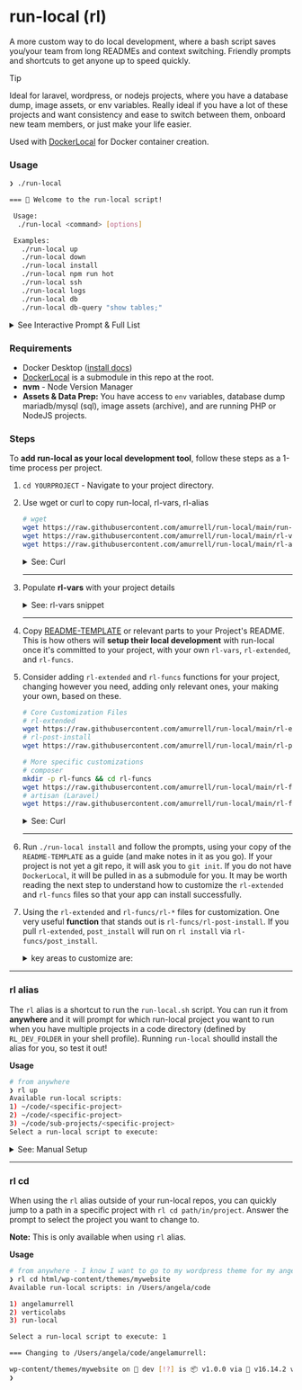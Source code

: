 # run-local (rl)

A more custom way to do local development, where a bash script saves you/your team from long READMEs and context switching. Friendly prompts and shortcuts to get anyone up to speed quickly.

> [!TIP]
> Ideal for laravel, wordpress, or nodejs projects, where you have a database dump, image assets, or env variables. Really ideal if you have a lot of these projects and want consistency and ease to switch between them, onboard new team members, or just make your life easier.

Used with [DockerLocal](https://github.com/amurrell/DockerLocal) for Docker container creation.

### Usage

```bash
❯ ./run-local

=== 🧃 Welcome to the run-local script!

 Usage:
  ./run-local <command> [options]

 Examples:
   ./run-local up
   ./run-local down
   ./run-local install
   ./run-local npm run hot
   ./run-local ssh
   ./run-local logs
   ./run-local db
   ./run-local db-query "show tables;"
```

<details>
   <summary>See Interactive Prompt & Full List</summary>

```bash
❯ ./run-local
# ... same as above, then:
Commands & Interactive Prompt: RL-Extended (Custom) Commands:

  e1) list               · List all available rl sites in RL_DEV_FOLDER
  e2) post-install       · Run post-install commands
  e3) artisan            · Run an Artisan command
  e4) debug-artisan      · Run an Artisan command with Xdebug enabled
  e5) tinker             · Run the Tinker REPL
  e6) debug-tinker       · Run the Tinker REPL with Xdebug enabled

🧐 Is this your first run? Run 10 to install!

  1) up               · Start the site
  2) down             · Stop the site
  3) ssh              · Access site containers default to web
  3a) ssh-mysql           · Access MySQL container
  3b) ssh-mysqlroot       · Access MySQL container as root
  3c) ssh-web             · Access web container
  3d) ssh-webroot         · Access web container as webroot user
  4) logs             · View site logs all logs
  4a) logs-php            · View PHP logs
  4b) logs-access         · View Access (nginx) logs
  4c) logs-error          · View Error (nginx) logs
  4d) logs-xdebug         · View Xdebug logs
  5) db               · Interact with the site database this lists dbs (via ssh-mysql)
  5a) db-query            · Query the database; use single quotes for values
  5b) db-import           · Import an sql file into the database
  5c) db-export           · Export the database with a timestamped filename
  5d) db-remove           · Remove the database and start fresh
  5e) db-list             · List databases - this is same as running: db
  9) npm              · Run npm command; uses nvm install & use first
  10) install         · First-time setup (with optional database import)
  11) dl              · Runs gitsubmodule update (pulls DockerLocal at ref)
  11a) dl-main            · Checkout DockerLocal on main (to update it)
  12) help            · Show this help menu

 Running Project: 🐣 YOUR PROJECT
 Running on Port: 3000
 Using Database: myprojectdb

Enter the number (and letter if applicable) of the command you'd like to execute (enter to quit):
```

</details>

### Requirements

- Docker Desktop ([install docs](https://docs.docker.com/desktop/))
- [DockerLocal](https://github.com/amurrell/DockerLocal) is a submodule in this repo at the root.
- **nvm** - Node Version Manager
- **Assets & Data Prep:** You have access to `env` variables, database dump mariadb/mysql (sql), image assets (archive), and are running PHP or NodeJS projects.

### Steps

To **add run-local as your local development tool**, follow these steps as a 1-time process per project.

1. `cd YOURPROJECT` - Navigate to your project directory.
1. Use wget or curl to copy run-local, rl-vars, rl-alias

   ```bash
   # wget
   wget https://raw.githubusercontent.com/amurrell/run-local/main/run-local && chmod +x run-local
   wget https://raw.githubusercontent.com/amurrell/run-local/main/rl-vars && chmod +x rl-vars
   wget https://raw.githubusercontent.com/amurrell/run-local/main/rl-alias && chmod +x rl-alias
   ```

   <details>
      <summary>See: Curl</summary>

   ```bash
   # curl
   curl -O https://raw.githubusercontent.com/amurrell/run-local/main/run-local && chmod +x run-local
   curl -O https://raw.githubusercontent.com/amurrell/run-local/main/rl-vars && chmod +x rl-vars
   curl -O https://raw.githubusercontent.com/amurrell/run-local/main/rl-alias && chmod +x rl-alias
   ```

   </details>

   ***

1. Populate **rl-vars** with your project details

   <details>
      <summary>See: rl-vars snippet</summary>

   ```bash
   PROJECT_NAME="🐣 YOUR PROJECT"

   # Relevant Use Case: create_default_file function
   DEFAULT_PORT="3000"
   DEFAULT_DB_NAME="myprojectdb"
   DEFAULT_WEB_SERVER_ROOT="/var/www/site/html"
   DEFAULT_PHP_VERSION="8.2"
   DEFAULT_UBUNTU_RELEASE_NAME="jammy"
   DEFAULT_UBUNTU_VERSION="22.04"
   DEFAULT_YAML_VERSION="2.2.3"
   DEFAULT_NVM_VERSION="18.17.1"
   DEFAULT_DB_IMAGE="mariadb:10.6" # can choose mysql or mariadb
   # ... more
   ```

   </details>

   ***

1. Copy [README-TEMPLATE](./README-TEMPLATE.md) or relevant parts to your Project's README. This is how others will **setup their local development** with run-local once it's committed to your project, with your own `rl-vars`, `rl-extended`, and `rl-funcs`.

1. Consider adding `rl-extended` and `rl-funcs` functions for your project, changing however you need, adding only relevant ones, your making your own, based on these.

   ```bash
   # Core Customization Files
   # rl-extended
   wget https://raw.githubusercontent.com/amurrell/run-local/main/rl-extended && chmod +x rl-extended
   # rl-post-install
   wget https://raw.githubusercontent.com/amurrell/run-local/main/rl-post-install && chmod +x rl-post-install

   # More specific customizations
   # composer
   mkdir -p rl-funcs && cd rl-funcs
   wget https://raw.githubusercontent.com/amurrell/run-local/main/rl-funcs/rl-composer && chmod +x rl-composer
   # artisan (Laravel)
   wget https://raw.githubusercontent.com/amurrell/run-local/main/rl-funcs/rl-artisan && chmod +x rl-artisan
   ```

   <details>
      <summary>See: Curl</summary>

   ```bash
   # Core Customization Files
   # rl-extended
   curl -O https://raw.githubusercontent.com/amurrell/run-local/main/rl-extended && chmod +x rl-extended
   # rl-post-install
   wget https://raw.githubusercontent.com/amurrell/run-local/main/rl-post-install && chmod +x rl-post-install

   # More specific customizations
   # composer
   mkdir -p rl-funcs && cd rl-funcs
   curl -O https://raw.githubusercontent.com/amurrell/run-local/main/rl-funcs/rl-composer && chmod +x rl-composer
   # artisan (Laravel)
   curl -O https://raw.githubusercontent.com/amurrell/run-local/main/rl-funcs/rl-artisan && chmod +x rl-artisan
   ```

   </details>

   ***

1. Run `./run-local install` and follow the prompts, using your copy of the `README-TEMPLATE` as a guide (and make notes in it as you go). If your project is not yet a git repo, it will ask you to `git init`. If you do not have `DockerLocal`, it will be pulled in as a submodule for you. It may be worth reading the next step to understand how to customize the `rl-extended` and `rl-funcs` files so that your app can install successfully.

1. Using the `rl-extended` and `rl-funcs/rl-*` files for customization. One very useful **function** that stands out is `rl-funcs/rl-post-install`. If you pull `rl-extended`, `post_install` will run on `rl install` via `rl-funcs/post_install`.

   <details>
      <summary>key areas to customize are:</summary>

   ```bash
   # Comment out or remove any functions you don't need, and renumber the list
   show_help_extended()...

   handle_rl_extended_choice() {
   case $1 in
      e1) ./run-local list ;;
      e2) ./run-local post-install ;;
      e3) ./run-local artisan ;;
      e4) ./run-local debug-artisan ;;
      e5) ./run-local tinker ;;
      e6) ./run-local debug-tinker ;;
      e7) ./run-local assets ;;
      *)
         step_text "No (valid) $1 option chosen... Quitting."
         exit 0
   esac
   }

   # Edit options in
   handle_rl_extended()...
   ```

   </details>

---

### rl alias

The `rl` alias is a shortcut to run the `run-local.sh` script. You can run it from **anywhere** and it will prompt for which run-local project you want to run when you have multiple projects in a code directory (defined by `RL_DEV_FOLDER` in your shell profile). Running `run-local` shoulld install the alias for you, so test it out!

**Usage**

```bash
# from anywhere
❯ rl up
Available run-local scripts:
1) ~/code/<specific-project>
2) ~/code/<specific-project>
3) ~/code/sub-projects/<specific-project>
Select a run-local script to execute:
```

<details>
   <summary>See: Manual Setup</summary>

If you already have an **rl-alias**, you can skip this step.

```bash
❯ alias rl
rl=rl
```

If you do not have it in your shell profile (eg. `~/.zshrc`), you can add it manually.

**Update Values** for `DEV_FOLDER` (above your project) and `SHELL_PROFILE`, **Change Directory** to project root, where `rl-alias` is located, and then paste in your terminal all at once:

```bash
# Update these values
DEV_FOLDER=${HOME}/code
SHELL_PROFILE=${HOME}/.zshrc

ln -s rl-alias "$DEV_FOLDER/rl-alias"
echo "# Run Local Alias" >> "$SHELL_PROFILE"
echo "RL_DEV_FOLDER=${DEV_FOLDER}" >> "$SHELL_PROFILE"
echo "source $DEV_FOLDER/rl-alias" >> "$SHELL_PROFILE"
source "$SHELL_PROFILE"
```

</details>

---

### rl cd

When using the `rl` alias outside of your run-local repos, you can quickly jump to a path in a specific project with `rl cd path/in/project`. Answer the prompt to select the project you want to change to.

**Note:** This is only available when using `rl` alias.

**Usage**

```bash
# from anywhere - I know I want to go to my wordpress theme for my angelamurrell project
❯ rl cd html/wp-content/themes/mywebsite
Available run-local scripts: in /Users/angela/code

1) angelamurrell
2) verticolabs
3) run-local

Select a run-local script to execute: 1

=== Changing to /Users/angela/code/angelamurrell:

wp-content/themes/mywebsite on  dev [!?] is 📦 v1.0.0 via  v16.14.2 via 🐘
❯
```
